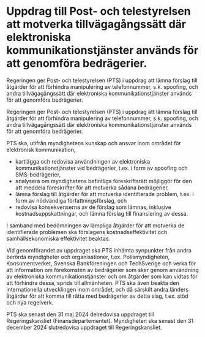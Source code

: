 # Uppdrag till Post- och telestyrelsen att motverka tillvägagångssätt där elektroniska kommunikationstjänster används för att genomföra bedrägerier.

Regeringen ger Post- och telestyrelsen (PTS) i uppdrag att lämna förslag till åtgärder för att förhindra manipulering av telefonnummer, s.k. spoofing, och andra tillvägagångssätt där elektroniska kommunikationstjänster används för att genomföra bedrägerier.

Regeringen ger Post- och telestyrelsen (PTS) i uppdrag att lämna förslag till åtgärder för att förhindra manipulering av telefonnummer, s.k. spoofing, och andra tillvägagångssätt där elektroniska kommunikationstjänster används för att genomföra bedrägerier.

PTS ska, utifrån myndighetens kunskap och ansvar inom området för
elektronisk kommunikation,

* kartlägga och redovisa användningen av elektroniska kommunikationstjänster vid bedrägerier, t.ex. i form av spoofing och SMS-bedrägerier,
* analysera om myndighetens befintliga föreskriftsrätt möjliggör för den att meddela föreskrifter för att motverka sådana bedrägerier,
* lämna förslag till åtgärder för att motverka identifierade problem, t.ex. i form av nödvändiga författningsförslag, och
* redovisa konsekvenserna av de förslag som lämnas, inklusive kostnadsuppskattningar, och lämna förslag till finansiering av dessa.

I samband med bedömningen av lämpliga åtgärder för att motverka de
identifierade problemen ska förslagens kostnadseffektivitet och
samhällsekonomiska effektivitet beaktas.

Vid genomförandet av uppdraget ska PTS inhämta synpunkter från andra
berörda myndigheter och organisationer, t.ex. Polismyndigheten,
Konsumentverket, Svenska Bankföreningen och TechSverige och verka för
att information om förekomsten av bedrägerier som sker genom användning av elektroniska kommunikationstjänster och om åtgärder som kan vidtas för att förhindra dessa, sprids till allmänheten. PTS ska även beakta den internationella utvecklingen inom området, och då särskilt andra länders åtgärder för att komma till rätta med bedrägerier av detta slag, t.ex. stöd och nya regelverk.

PTS ska senast den 31 maj 2024 delredovisa uppdraget till Regeringskansliet (Finansdepartementet). Myndigheten ska senast den 31 december 2024 slutredovisa uppdraget till Regeringskansliet.
